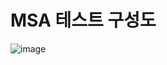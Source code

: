 # MSA 테스트 구성도

![image](https://user-images.githubusercontent.com/57785267/168537209-d65ca27d-94e2-4e6e-b3c0-6c9d81636487.png)
